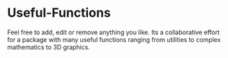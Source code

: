 # Useful-Functions
Feel free to add, edit or remove anything you like. Its a collaborative effort for a package with many useful functions ranging from utilities to complex mathematics to 3D graphics.
